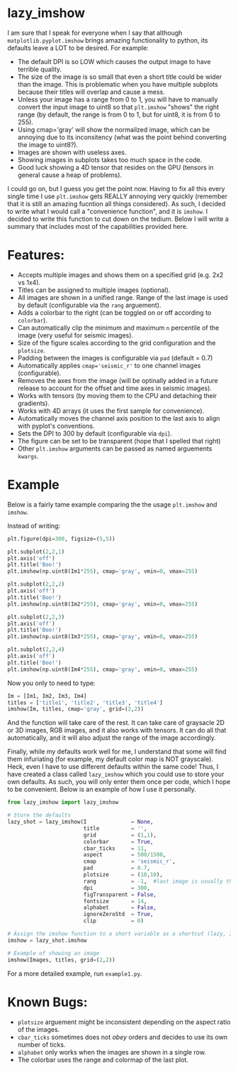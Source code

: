# lazy_imshow
I am sure that I speak for everyone when I say that although `matplotlib.pyplot.imshow` brings amazing functionality to python, its defaults leave a LOT to be desired. For example:

- The default DPI is so LOW which causes the output image to have terrible quality.
- The size of the image is so small that even a short title could be wider than the image. This is problematic when you have multiple subplots because their titles will overlap and cause a mess.
- Unless your image has a range from 0 to 1, you will have to manually convert the input image to uint8 so that `plt.imshow` "shows" the right range (by default, the range is from 0 to 1, but for uint8, it is from 0 to 255).
- Using cmap='gray' will show the normailzed image, which can be annoying due to its inconsitency (what was the point behind converting the image to uint8?).
- Images are shown with useless axes.
- Showing images in subplots takes too much space in the code.
- Good luck showing a 4D tensor that resides on the GPU (tensors in general cause a heap of problems).

I could go on, but I guess you get the point now. Having to fix all this every single time I use `plt.imshow` gets REALLY annoying very quickly (remember that it is still an amazing fucntion all things considered). As such, I decided to write what I would call a "convenience function", and it is `imshow`. I decided to write this function to cut down on the tedium. Below I will write a summary that includes most of the capabilities provided here.

# Features:
- Accepts multiple images and shows them on a specified grid (e.g. 2x2 vs 1x4).
- Titles can be assigned to multiple images (optional).
- All images are shown in a unified range. Range of the last image is used by default (configurable via the `rang` arguement).
- Adds a colorbar to the right (can be toggled on or off according to `colorbar`).
- Can automatically clip the minimum and maximum `n` percentile of the image (very useful for seismic images).
- Size of the figure scales according to the grid configuration and the `plotsize`.
- Padding between the images is configurable via `pad` (default = 0.7)
- Automatically applies `cmap='seismic_r'` to one channel images (configurable).
- Removes the axes from the image (will be optinally added in a future release to account for the offset and time axes in seismic images).
- Works with tensors (by moving them to the CPU and detaching their gradients).
- Works with 4D arrays (it uses the first sample for convenience).
- Automatically moves the channel axis position to the last axis to align with pyplot's conventions.
- Sets the DPI to 300 by default (configurable via `dpi`).
- The figure can be set to be transparent (hope that I spelled that right)
- Other `plt.imshow` arguments can be passed as named arguements `kwargs`.

# Example
Below is a fairly tame example comparing the the usage `plt.imshow` and `imshow`.

Instead of writing:
```python
plt.figure(dpi=300, figsize=(5,5))

plt.subplot(2,2,1)
plt.axis('off')
plt.title('Boo!')
plt.imshow(np.uint8(Im1*255), cmap='gray', vmin=0, vmax=255)

plt.subplot(2,2,2)
plt.axis('off')
plt.title('Boo!')
plt.imshow(np.uint8(Im2*255), cmap='gray', vmin=0, vmax=255)

plt.subplot(2,2,3)
plt.axis('off')
plt.title('Boo!')
plt.imshow(np.uint8(Im3*255), cmap='gray', vmin=0, vmax=255)

plt.subplot(2,2,4)
plt.axis('off')
plt.title('Boo!')
plt.imshow(np.uint8(Im4*255), cmap='gray', vmin=0, vmax=255)
```

Now you only to need to type:
```python
Im = [Im1, Im2, Im3, Im4]
titles = ['title1', 'title2', 'title3', 'title4']
imshow(Im, titles, cmap='gray', grid=(2,2))
```

And the function will take care of the rest. It can take care of graysacle 2D or 3D images, RGB images, and it also works with tensors. It can do all that automatically, and it will also adjust the range of the image accordingly.

Finally, while my defaults work well for me, I understand that some will find them infuriating (for example, my default color map is NOT grayscale). Heck, even I have to use different defaults within the same code! Thus, I have created a class called `lazy_imshow` which you could use to store your own defaults. As such, you will only enter them once per code, which I hope to be convenient. Below is an example of how I use it personally.

```python
from lazy_imshow import lazy_imshow

# Store the defaults
lazy_shot = lazy_imshow(I              = None, 
                        title          = '', 
                        grid           = (1,1), 
                        colorbar       = True, 
                        cbar_ticks     = 11,
                        aspect         = 500/1500,
                        cmap           = 'seismic_r', 
                        pad            = 0.7, 
                        plotsize       = (10,10), 
                        rang           = -1,  #last image is usually the ground truth
                        dpi            = 300, 
                        figTransparent = False, 
                        fontsize       = 14, 
                        alphabet       = False,
                        ignoreZeroStd  = True, 
                        clip           = 0)

# Assign the imshow function to a short variable as a shortcut (lazy, I know XD)
imshow = lazy_shot.imshow

# Example of showing an image
imshow(Images, titles, grid=(2,2))
```

For a more detailed example, run `example1.py`.

# Known Bugs:
- `plotsize` arguement might be inconsistent depending on the aspect ratio of the images.
- `cbar_ticks` sometimes does not _obey_ orders and decides to use its own number of ticks.
- `alphabet` only works when the images are shown in a single row.
- The colorbar uses the range and colormap of the last plot.
